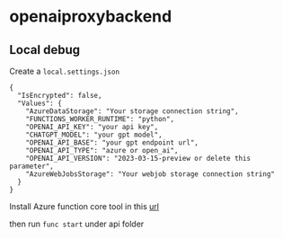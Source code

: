 # openaiproxybackend

## Local debug
Create a `local.settings.json`
```
{
  "IsEncrypted": false,
  "Values": {
    "AzureDataStorage": "Your storage connection string",
    "FUNCTIONS_WORKER_RUNTIME": "python",
    "OPENAI_API_KEY": "your api key",
    "CHATGPT_MODEL": "your gpt model",
    "OPENAI_API_BASE": "your gpt endpoint url",
    "OPENAI_API_TYPE": "azure or open_ai",
    "OPENAI_API_VERSION": "2023-03-15-preview or delete this parameter",
    "AzureWebJobsStorage": "Your webjob storage connection string"
  }
}
```

Install Azure function core tool in this [url](https://learn.microsoft.com/en-us/azure/azure-functions/functions-run-local?tabs=v4%2Cwindows%2Ccsharp%2Cportal%2Cbash)

then run `func start` under api folder
